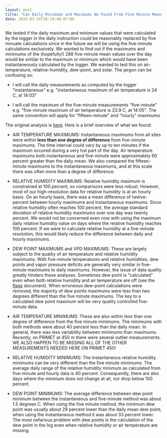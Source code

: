 ```yaml
---
layout: post
title: "Can Daily Minimums and Maximums Be Found From Five Minute Means?"
date: 2015-03-24T18:19:40-07:00
---
```


We tested if the daily maximum and minimum values that were calculated by the logger in the daily instruction could be reasonably replaced by five minuate calculations since in the future we will be using the five-minute calculations exclusively. We wanted to find out if the maximums and minimums of the (hopefully!) 288 five-minute mean values over the day would be similar to the maximum or minimum which would have been instantaneously calculated by the logger. We wanted to test this on air-temperature, relative-humidity, dew-point, and solar. The jargon can be confusing so:

* I will call the daily measurements as computed by the logger "instantaneous" e.g. "instantaneous maximum of air temperature is 24 C, at 14:03"

* I will call the maximum of the five-minute measurements "five-minute" e.g. "five-minute maximum of air temperature is 23.9 C, at 14:05". The same convention will apply for "fifteen-minute" and "hourly" maximums

The original analysis is [here](http://dataronin.github.io/metQC/2015/02/10/min_max_checks.html). Here is a brief overview of what we found:

* AIR TEMPERATURE MAXIMUMS: Instantaneous maximums from all sites were within **less than one degree of difference** from five-minute maximums. The time interval could vary by up to ten minutes if the maximum occured during a very hot part of the day. Air temperature maximums both instantaneous and five-minute were approximately 60 percent greater than the daily mean. We also compared the fifteen-minute maximums to the instantaneous maximums, and at this scale there was often more than a degree of difference.

<style>

.bar {
  fill: steelblue;
}

.bar:hover {
  fill: brown;
}

.axis {
  font: 10px sans-serif;
}

.axis path,
.axis line {
  fill: none;
  stroke: #000;
  shape-rendering: crispEdges;
}

.x.axis path {
  display: none;
}

</style>
<body>
<script src="http://d3js.org/d3.v3.min.js"></script>
<script>

var margin = {top: 20, right: 20, bottom: 30, left: 40},
    width = 960 - margin.left - margin.right,
    height = 500 - margin.top - margin.bottom;

var x = d3.scale.ordinal()
    .rangeRoundBands([0, width], .1);

var y = d3.scale.linear()
    .range([height, 0]);

var xAxis = d3.svg.axis()
    .scale(x)
    .orient("bottom");

var yAxis = d3.svg.axis()
    .scale(y)
    .orient("left")
    .ticks(10, "%");

var svg = d3.select("body").append("svg")
    .attr("width", width + margin.left + margin.right)
    .attr("height", height + margin.top + margin.bottom)
  .append("g")
    .attr("transform", "translate(" + margin.left + "," + margin.top + ")");

d3.tsv("data.tsv", type, function(error, data) {
  x.domain(data.map(function(d) { return d.data; }));
  y.domain([0, d3.max(data, function(d) { return d.value; })]);

  svg.append("g")
      .attr("class", "x axis")
      .attr("transform", "translate(0," + height + ")")
      .call(xAxis);

  svg.append("g")
      .attr("class", "y axis")
      .call(yAxis)
    .append("text")
      .attr("transform", "rotate(-90)")
      .attr("y", 6)
      .attr("dy", ".71em")
      .style("text-anchor", "end")
      .text("Frequency");

  svg.selectAll(".bar")
      .data(data)
    .enter().append("rect")
      .attr("class", "bar")
      .attr("x", function(d) { return x(d.data); })
      .attr("width", x.rangeBand())
      .attr("y", function(d) { return y(d.value); })
      .attr("height", function(d) { return height - y(d.data); });

});

function type(d) {
  d.value = +d.value;
  return d;
}

</script>

* RELATIVE HUMIDITY MAXIMUMS: Relative humidity maximum is constrained at 100 percent, so comparisons were less robust. However, most of our high-resolution data for relative humidity is at an hourly basis. On an hourly basis, there was a mean difference of twelve-percent between hourly maximums and instantaneous maximums. Since relative humidity often reaches 100 percent, the average standard deviation of relative humidity maximums over one day was twenty percent. We would not be concerned even now with using the maximum daily relative humidity value on days where the relative humidity reaches 100 percent. If we were to calculate relative humidity at a five-minute resolution, this would likely reduce the difference between daily and hourly maximums.

* DEW POINT MAXIMUMS and VPD MAXIMUMS: These are largely subject to the quality of air temperature and relative humidity maximums. With five-minute temperatures and relative humidities, dew points and vapor pressure deficits are generally very similar in five-minute maximums to daily maximums. However, the issue of data quality greatly hinders these analyses.  Sometimes dew point is "calculated" even when both relative humidity and air temperature are off (see the [flags](http://dataronin.github.io/metQC/2015/02/09/outline_of_flags_and_problems_on_portal.html) document). When erroneous dew-point calculations were removed, the majority of dew points maximums were less than two degrees different than the five minute maximums. The key to a calculated dew point maximum will be very quality controlled five-minute data.

* AIR TEMPERATURE MINIMUMS: These are also within less than one degree of difference from the five minute minimums. The minimums with both methods were about 40 percent less than the daily mean. In general, there was less variability between minimums than maximums. Recently, on PRIMET at 450 m there were several outlier measurements. WE ALSO HAPPEN TO BE MISSING ALL OF THE OTHER MEASUREMENTS NEEDED HERE ON PRIMET 450!

* RELATIVE HUMIDITY MINIMUMS: The instantaneous relative humidity minimums can be very different than the five minute minimums. The average daily range of the relative humidity minimum as calculated from five-minute and hourly data is 40 percent. Consequently, there are also days where the minimum does not change at all, nor drop below 100 percent. 

* DEW POINT MINIMUMS: The average difference between dew point minimum between the instantaneous and five-minute method was about 1.5 degrees C.  When using the five minute method, the minimum dew point was usually about 29 percent lower than the daily mean dew point; when using the instantaneous method it was about 33 percent lower. The most nefarious problem with dew points is the calculation of the dew point in the log even when relative humidity or air temperature are missing. 